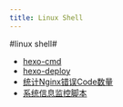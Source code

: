 ```yaml
---
title: Linux Shell
---
```


#linux shell#

- [hexo-cmd](/linux_shell/hexmo-cmd.html)
- [hexo-deploy](/linux_shell/hexo-deploy.html)
- [统计Nginx错误Code数量](/linux_shell/nginx-error.html)
- [系统信息监控脚本](linux_shell/system-monitor.html)